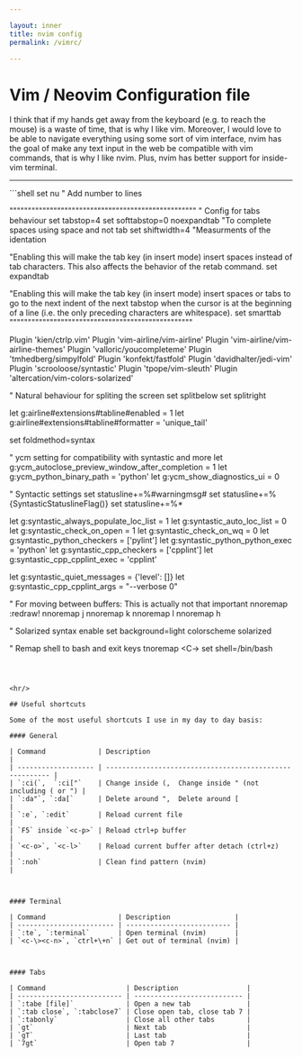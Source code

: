 ```yaml
---

layout: inner
title: nvim config
permalink: /vimrc/

---
```


# Vim / Neovim Configuration file

I think that if my hands get away from the keyboard (e.g. to reach the mouse) is a waste of time, that is why I like vim. Moreover, I would love to be able to navigate everything using some sort of vim interface, nvim has the goal of make any text input in the web be compatible with vim commands, that is why I like nvim. Plus, nvim has better support for inside-vim terminal.

<hr/>
```shell
set nu " Add number to lines


"""""""""""""""""""""""""""""""""""""""""""""""""""
" Config for tabs behaviour
set tabstop=4
set softtabstop=0 noexpandtab "To complete spaces using space and not tab
set shiftwidth=4 "Measurments of the identation

"Enabling this will make the tab key (in insert mode) insert spaces instead of tab characters. This also affects the behavior of the retab command.
set expandtab

"Enabling this will make the tab key (in insert mode) insert spaces or tabs to go to the next indent of the next tabstop when the cursor is at the beginning of a line (i.e. the only preceding characters are whitespace).
set smarttab
""""""""""""""""""""""""""""""""""""""""""""""""""

Plugin 'kien/ctrlp.vim'
Plugin 'vim-airline/vim-airline'
Plugin 'vim-airline/vim-airline-themes'
Plugin 'valloric/youcompleteme'
Plugin 'tmhedberg/simpylfold'
Plugin 'konfekt/fastfold'
Plugin 'davidhalter/jedi-vim'
Plugin 'scrooloose/syntastic'
Plugin 'tpope/vim-sleuth'
Plugin 'altercation/vim-colors-solarized'

" Natural behaviour for spliting the screen
set splitbelow
set splitright

let g:airline#extensions#tabline#enabled = 1
let g:airline#extensions#tabline#formatter = 'unique_tail'

set foldmethod=syntax

" ycm setting for compatibility with syntastic and more
let g:ycm_autoclose_preview_window_after_completion = 1
let g:ycm_python_binary_path = 'python'
let g:ycm_show_diagnostics_ui = 0

" Syntactic settings
set statusline+=%#warningmsg#
set statusline+=%{SyntasticStatuslineFlag()}
set statusline+=%*

let g:syntastic_always_populate_loc_list = 1
let g:syntastic_auto_loc_list = 0
let g:syntastic_check_on_open = 1
let g:syntastic_check_on_wq = 0
let g:syntastic_python_checkers = ['pylint']
let g:syntastic_python_python_exec = 'python'
let g:syntastic_cpp_checkers = ['cpplint']
let g:syntastic_cpp_cpplint_exec = 'cpplint'

let g:syntastic_quiet_messages = {'level': []}
let g:syntastic_cpp_cpplint_args = "--verbose 0"

" For moving between buffers: This is actually not that important
nnoremap <C-O> :redraw!<CR>
nnoremap <C-J> <C-W>j
nnoremap <C-K> <C-W>k
nnoremap <C-L> <C-W>l
nnoremap <C-H> <C-W>h

" Solarized
syntax enable
set background=light
colorscheme solarized

" Remap shell to bash and exit keys
tnoremap <Esc> <C-\><C-n>
set shell=/bin/bash


```



<hr/>

## Useful shortcuts

Some of the most useful shortcuts I use in my day to day basis:

#### General

| Command             | Description                                              |
| ------------------- | -------------------------------------------------------- |
| `:ci(`,  `:ci["`    | Change inside (,  Change inside " (not including ( or ") |
| `:da"`, `:da[`      | Delete around ",  Delete around [                        |
| `:e`, `:edit`       | Reload current file                                      |
| `F5` inside `<c-p>` | Reload ctrl+p buffer                                     |
| `<c-o>`, `<c-l>`    | Reload current buffer after detach (ctrl+z)              |
| `:noh`              | Clean find pattern (nvim)                                |



#### Terminal

| Command                  | Description                |
| ------------------------ | -------------------------- |
| `:te`, `:terminal`       | Open terminal (nvim)       |
| `<c-\><c-n>`, `ctrl+\+n` | Get out of terminal (nvim) |



#### Tabs

| Command                    | Description                 |
| -------------------------- | --------------------------- |
| `:tabe [file]`             | Open a new tab              |
| `:tab close`, `:tabclose7` | Close open tab, close tab 7 |
| `:tabonly`                 | Close all other tabs        |
| `gt`                       | Next tab                    |
| `gT`                       | Last tab                    |
| `7gt`                      | Open tab 7                  |
